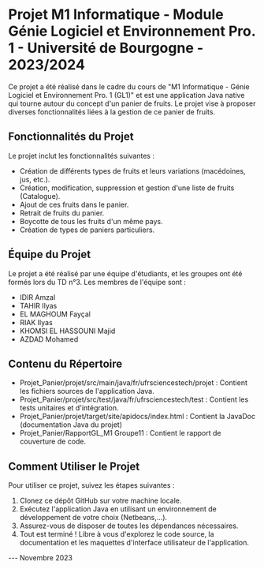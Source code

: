 # Projet M1 Informatique - Module Génie Logiciel et Environnement Pro. 1 - Université de Bourgogne - 2023/2024

Ce projet a été réalisé dans le cadre du cours de "M1 Informatique - Génie Logiciel et Environnement Pro. 1 (GL1)" et est une application Java native qui tourne autour du concept d'un panier de fruits. 
Le projet vise à proposer diverses fonctionnalités liées à la gestion de ce panier de fruits.

## Fonctionnalités du Projet

Le projet inclut les fonctionnalités suivantes :

- Création de différents types de fruits et leurs variations (macédoines, jus, etc.).
- Création, modification, suppression et gestion d'une liste de fruits (Catalogue).
- Ajout de ces fruits dans le panier.
- Retrait de fruits du panier.
- Boycotte de tous les fruits d'un même pays.
- Création de types de paniers particuliers.

## Équipe du Projet

Le projet a été réalisé par une équipe d'étudiants, et les groupes ont été formés lors du TD n°3. 
Les membres de l'équipe sont :

- IDIR Amzal
- TAHIR Ilyas
- EL MAGHOUM Fayçal
- RIAK Ilyas
- KHOMSI EL HASSOUNI Majid
- AZDAD Mohamed

## Contenu du Répertoire

- Projet_Panier/projet/src/main/java/fr/ufrsciencestech/projet : Contient les fichiers sources de l'application Java.
- Projet_Panier/projet/src/test/java/fr/ufrsciencestech/test : Contient les tests unitaires et d'intégration.
- Projet_Panier/projet/target/site/apidocs/index.html : Contient la JavaDoc (documentation Java du projet)
- Projet_Panier/RapportGL_M1 Groupe11 : Contient le rapport de couverture de code.

## Comment Utiliser le Projet

Pour utiliser ce projet, suivez les étapes suivantes :

1. Clonez ce dépôt GitHub sur votre machine locale.
2. Exécutez l'application Java en utilisant un environnement de développement de votre choix (Netbeans,...).
3. Assurez-vous de disposer de toutes les dépendances nécessaires.
4. Tout est terminé ! Libre à vous d'explorez le code source, la documentation et les maquettes d'interface utilisateur de l'application.


--- Novembre 2023
